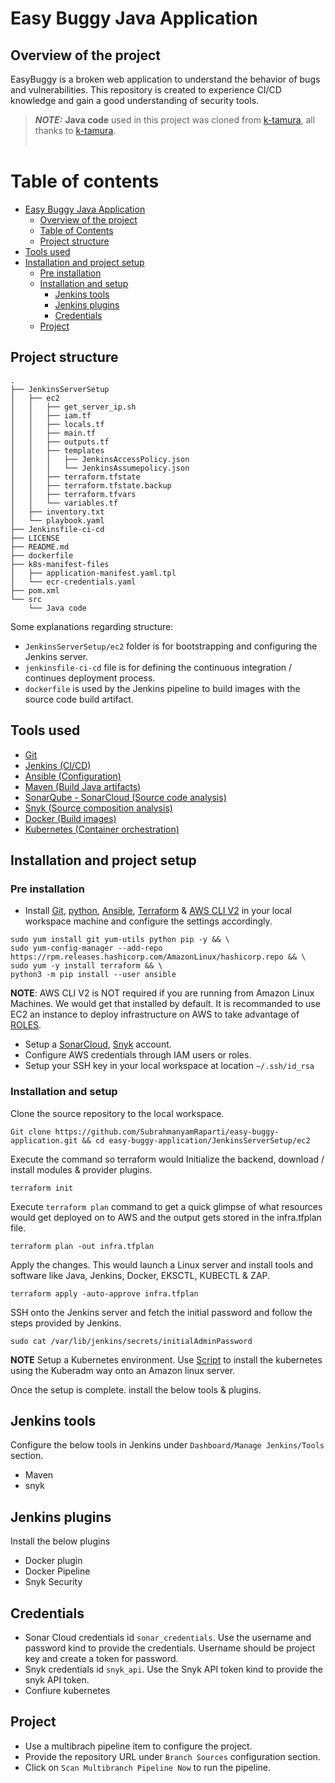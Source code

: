 # Easy Buggy Java Application

## **Overview of the project**
EasyBuggy is a broken web application to understand the behavior of bugs and vulnerabilities. This repository is created to experience CI/CD knowledge and gain a good understanding of security tools.

> **_NOTE:_**  **Java code** used in this project was cloned from [k-tamura](https://github.com/k-tamura/easybuggy), all thanks to [k-tamura](https://github.com/k-tamura/easybuggy). <br> </br>

**Table of contents**
=================

* [Easy Buggy Java Application](#easy-buggy-java-application)
    * [Overview of the project](#overview-of-the-project)
    * [Table of Contents](#table-of-contents)
    * [Project structure](#project-structure)
* [Tools used](#tools-used)
* [Installation and project setup](#installation-and-project-setup)
    * [Pre installation](#pre-installation)
    * [Installation and setup](#installation-and-setup)
        * [Jenkins tools](#jenkins-tools)
        * [Jenkins plugins](#jenkins-plugins)
        * [Credentials](#credentials)
    * [Project](#project)

## **Project structure**
```
.
├── JenkinsServerSetup
│   ├── ec2
│   │   ├── get_server_ip.sh
│   │   ├── iam.tf
│   │   ├── locals.tf
│   │   ├── main.tf
│   │   ├── outputs.tf
│   │   ├── templates
│   │   │   ├── JenkinsAccessPolicy.json
│   │   │   └── JenkinsAssumepolicy.json
│   │   ├── terraform.tfstate
│   │   ├── terraform.tfstate.backup
│   │   ├── terraform.tfvars
│   │   └── variables.tf
│   ├── inventory.txt
│   └── playbook.yaml
├── Jenkinsfile-ci-cd
├── LICENSE
├── README.md
├── dockerfile
├── k8s-manifest-files
│   ├── application-manifest.yaml.tpl
│   └── ecr-credentials.yaml
├── pom.xml
└── src
    └── Java code
```

Some explanations regarding structure:
- `JenkinsServerSetup/ec2` folder is for bootstrapping and configuring the Jenkins server.
- `jenkinsfile-ci-cd` file is for defining the continuous integration / continues deployment process.
- `dockerfile` is used by the Jenkins pipeline to build images with the source code build artifact.

## **Tools used**
- [Git](https://git-scm.com/docs)
- [Jenkins (CI/CD)](https://www.jenkins.io/doc/book/pipeline/)
- [Ansible (Configuration)](https://docs.ansible.com/ansible/latest/index.html)
- [Maven (Build Java artifacts)](https://maven.apache.org/guides/getting-started/maven-in-five-minutes.html)
- [SonarQube - SonarCloud (Source code analysis)](https://sonarcloud.io/explore/projects)
- [Snyk (Source composition analysis)](https://snyk.io/)
- [Docker (Build images)](https://docs.docker.com/engine/reference/commandline/docker/)
- [Kubernetes (Container orchestration)](https://kubernetes.io/docs/reference/kubectl/cheatsheet/)

## **Installation and project setup**

### **Pre installation**
- Install [Git](https://git-scm.com/download/linux), [python](https://www.python.org/downloads/source/), [Ansible](https://docs.ansible.com/ansible/latest/installation_guide/intro_installation.html), [Terraform](https://developer.hashicorp.com/terraform/tutorials/aws-get-started/install-cli) & [AWS CLI V2](https://docs.aws.amazon.com/cli/latest/userguide/getting-started-install.html) in your local workspace machine and configure the settings accordingly.
```
sudo yum install git yum-utils python pip -y && \ 
sudo yum-config-manager --add-repo https://rpm.releases.hashicorp.com/AmazonLinux/hashicorp.repo && \
sudo yum -y install terraform && \
python3 -m pip install --user ansible
```
**NOTE**: AWS CLI V2 is NOT required if you are running from Amazon Linux Machines. We would get that installed by default. It is recommanded to use EC2 an instance to deploy infrastructure on AWS to take advantage of [ROLES](https://docs.aws.amazon.com/IAM/latest/UserGuide/id_roles.html).

- Setup a [SonarCloud](https://sonarcloud.io/explore/projects), [Snyk](https://snyk.io/) account.
- Configure AWS credentials through IAM users or roles.
- Setup your SSH key in your local workspace at location `~/.ssh/id_rsa`

### **Installation and setup**
Clone the source repository to the local workspace.
```
Git clone https://github.com/SubrahmanyamRaparti/easy-buggy-application.git && cd easy-buggy-application/JenkinsServerSetup/ec2
```
Execute the command so terraform would Initialize the backend, download / install modules & provider plugins.
```
terraform init
```
Execute `terraform plan` command to get a quick glimpse of what resources would get deployed on to AWS and the output gets stored in the infra.tfplan file.
```
terraform plan -out infra.tfplan
```
Apply the changes. This would launch a Linux server and install tools and software like Java, Jenkins, Docker, EKSCTL, KUBECTL & ZAP.
```
terraform apply -auto-approve infra.tfplan
```
SSH onto the Jenkins server and fetch the initial password and follow the steps provided by Jenkins.
```
sudo cat /var/lib/jenkins/secrets/initialAdminPassword
```
**NOTE** Setup a Kubernetes environment. Use [Script](https://gist.github.com/4635760a1266a34c258b3615b050326e.git) to install the kubernetes using the Kuberadm way onto an Amazon linux server.

Once the setup is complete. install the below tools & plugins.

## **Jenkins tools**
Configure the below tools in Jenkins under `Dashboard/Manage Jenkins/Tools` section.
- Maven
- snyk

## **Jenkins plugins**
Install the below plugins
- Docker plugin
- Docker Pipeline
- Snyk Security

## **Credentials**
- Sonar Cloud credentials id `sonar_credentials`. Use the username and password kind to provide the credentials. Username should be project key and create a token for password.
- Snyk credentials id `snyk_api`. Use the Snyk API token kind to provide the snyk API token.
- Confiure kubernetes

## **Project**
- Use a multibrach pipeline item to configure the project.
- Provide the repository URL under `Branch Sources` configuration section.
- Click on `Scan Multibranch Pipeline Now` to run the pipeline.